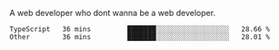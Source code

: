 A web developer who dont wanna be a web developer.

<!--START_SECTION:waka-->

```text
TypeScript   36 mins         ███████░░░░░░░░░░░░░░░░░░   28.66 %
Other        36 mins         ███████░░░░░░░░░░░░░░░░░░   28.01 %
```

<!--END_SECTION:waka-->
